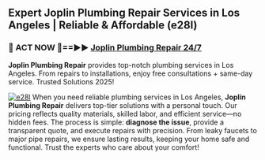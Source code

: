 ## Expert Joplin Plumbing Repair Services in Los Angeles | Reliable & Affordable (e28l)  

<h3>🚿 ACT NOW 🌟==►► <a href="https://tinyurl.com/2ne6vx2x" rel="nofollow">Joplin Plumbing Repair 24/7</a></h3>

**Joplin Plumbing Repair** provides top-notch plumbing services in Los Angeles. From repairs to installations, enjoy free consultations + same-day service. Trusted Solutions 2025!

[![e28l](https://i.imgur.com/4PFF4AK.jpeg)](https://tinyurl.com/2ne6vx2x)
When you need reliable plumbing services in Los Angeles, **Joplin Plumbing Repair** delivers top-tier solutions with a personal touch. Our pricing reflects quality materials, skilled labor, and efficient service—no hidden fees. The process is simple: **diagnose the issue**, provide a transparent quote, and execute repairs with precision. From leaky faucets to major pipe repairs, we ensure lasting results, keeping your home safe and functional. Trust the experts who care about your comfort!